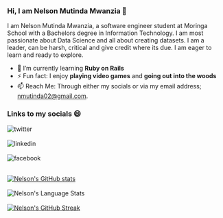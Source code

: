 ### Hi, I am Nelson Mutinda Mwanzia 👋

<!-- <a href="URL_REDIRECT" target="blank"><img align="center" src="URL_TO_YOUR_IMAGE" height="100" /></a> -->

I am Nelson Mutinda Mwanzia, a software engineer student at Moringa School with a Bachelors degree in Information Technology. I am most passionate about Data Science and all about creating datasets. I am a leader, can be harsh, critical and give credit where its due. I am eager to learn and ready to explore. 


- 🌱 I’m currently learning **Ruby on Rails**
- ⚡ Fun fact: I enjoy **playing video games** and **going out into the woods**
- 📫 Reach Me: Through either my socials or via my email address; nmutinda02@gmail.com.
### Links to my socials 😄
<p align="left">
    <a href="https://twitter.com/mu_tinda">
        <img align="left" alt="twitter" src="https://img.shields.io/badge/Twitter-1DA1F2?style=for-the-badge&logo=twitter&logoColor=white" />
    </a>&nbsp;&nbsp;
    <br/><br/>
    <a href="https://www.linkedin.com/in/nelson-mwanzia/">
        <img align="left" alt="linkedin" src="https://img.shields.io/badge/LinkedIn-0077B5?style=for-the-badge&logo=linkedin&logoColor=white" />
    </a>&nbsp;&nbsp;
    <br/><br/>
    <a href="https://web.facebook.com/bonzaicf">
        <img align="left" alt="facebook" src="https://img.shields.io/badge/Facebook-1877F2?style=for-the-badge&logo=facebook&logoColor=white" />
    </a>
</p>

<br/><br/>
[![Nelson's GitHub stats](https://github-readme-stats.vercel.app/api?username=nelsonmutindamwanzia&show_icons=true&theme=radical)](https://github.com/anuraghazra/github-readme-stats)
<br/><br/>
![Nelson's Language Stats](https://github-readme-stats.anuraghazra1.vercel.app/api/top-langs/?username=nelsonmutindamwanzia&layout=compact&theme=radical)
<br/><br/>
[![Nelson's GitHub Streak](https://streak-stats.demolab.com/?user=nelsonmutindamwanzia&theme=radical)](https://git.io/streak-stats)
